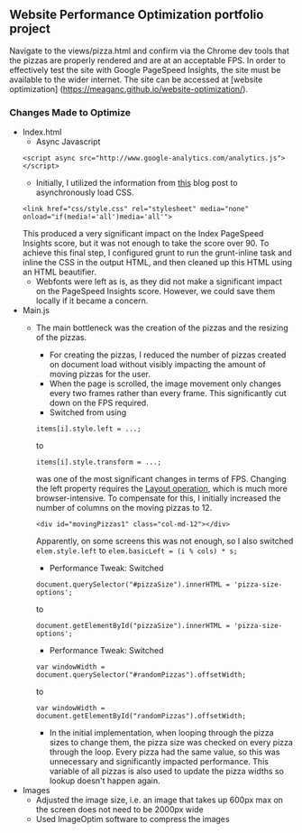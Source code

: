 ## Website Performance Optimization portfolio project

Navigate to the views/pizza.html and confirm via the Chrome dev tools that the pizzas are properly rendered and are at an acceptable FPS. In order to effectively test the site with Google PageSpeed Insights, the site must be available to the wider internet. The site can be accessed at [website optimization] (https://meaganc.github.io/website-optimization/).

### Changes Made to Optimize
* Index.html
    * Async Javascript
    ```
    <script async src="http://www.google-analytics.com/analytics.js"></script>
    ```
    * Initially, I utilized the information from [this](http://keithclark.co.uk/articles/loading-css-without-blocking-render/) blog post to asynchronously load CSS.
    ```
    <link href="css/style.css" rel="stylesheet" media="none" onload="if(media!='all')media='all'">
    ```
    This produced a very significant impact on the Index PageSpeed Insights score, but it was not enough to take the score over 90. To achieve this final step, I configured grunt to run the grunt-inline task and inline the CSS in the output HTML, and then cleaned up this HTML using an HTML beautifier.
    * Webfonts were left as is, as they did not make a significant impact on the PageSpeed Insights score. However, we could save them locally if it became a concern.
* Main.js
  * The main bottleneck was the creation of the pizzas and the resizing of the pizzas.
    * For creating the pizzas, I reduced the number of pizzas created on document load without visibly impacting the amount of moving pizzas for the user.
    * When the page is scrolled, the image movement only changes every two frames rather than every frame. This significantly cut down on the FPS required.
    * Switched from using
    ```
    items[i].style.left = ...;
    ```
    to
    ```
    items[i].style.transform = ...;
    ```
    was one of the most significant changes in terms of FPS. Changing the left property requires the [Layout operation](https://www.html5rocks.com/en/tutorials/speed/high-performance-animations/), which is much more browser-intensive. To compensate for this, I initially increased the number of columns on the moving pizzas to 12.
    ```
    <div id="movingPizzas1" class="col-md-12"></div>
    ```
    Apparently, on some  screens this was not enough, so I also switched ```elem.style.left``` to ```elem.basicLeft = (i % cols) * s;```
    * Performance Tweak: Switched
    ```
    document.querySelector("#pizzaSize").innerHTML = 'pizza-size-options';
    ```
    to
    ```
    document.getElementById("pizzaSize").innerHTML = 'pizza-size-options';
    ```
    * Performance Tweak: Switched
    ```
    var windowWidth = document.querySelector("#randomPizzas").offsetWidth;
    ```
    to
    ```
    var windowWidth = document.getElementById("randomPizzas").offsetWidth;
    ```

    * In the initial implementation, when looping through the pizza sizes to change them, the pizza size was checked on every pizza through the loop. Every pizza had the same value, so this was unnecessary and significantly impacted performance. This variable of all pizzas is also used to update the pizza widths so lookup doesn't happen again.
* Images
  * Adjusted the image size, i.e. an image that takes up 600px max on the screen does not need to be 2000px wide
  * Used ImageOptim software to compress the images
